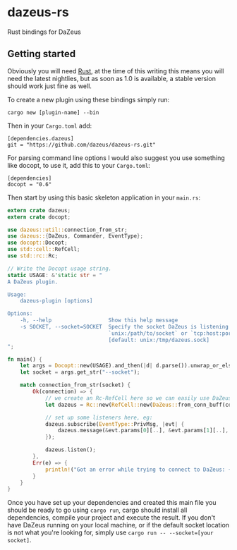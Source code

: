 # dazeus-rs
Rust bindings for DaZeus

## Getting started
Obviously you will need [Rust](http://www.rust-lang.org), at the time of this
writing this means you will need the latest nightlies, but as soon as 1.0 is
available, a stable version should work just fine as well.

To create a new plugin using these bindings simply run:

    cargo new [plugin-name] --bin

Then in your `Cargo.toml` add:

    [dependencies.dazeus]
    git = "https://github.com/dazeus/dazeus-rs.git"

For parsing command line options I would also suggest you use something like
docopt, to use it, add this to your `Cargo.toml`:

    [dependencies]
    docopt = "0.6"

Then start by using this basic skeleton application in your `main.rs`:

```rust
extern crate dazeus;
extern crate docopt;

use dazeus::util::connection_from_str;
use dazeus::{DaZeus, Commander, EventType};
use docopt::Docopt;
use std::cell::RefCell;
use std::rc::Rc;

// Write the Docopt usage string.
static USAGE: &'static str = "
A DaZeus plugin.

Usage:
    dazeus-plugin [options]

Options:
    -h, --help                  Show this help message
    -s SOCKET, --socket=SOCKET  Specify the socket DaZeus is listening to, use
                                `unix:/path/to/socket` or `tcp:host:port`
                                [default: unix:/tmp/dazeus.sock]
";

fn main() {
    let args = Docopt::new(USAGE).and_then(|d| d.parse()).unwrap_or_else(|e| e.exit());
    let socket = args.get_str("--socket");

    match connection_from_str(socket) {
        Ok(connection) => {
            // we create an Rc-RefCell here so we can easily use DaZeus from within callbacks
            let dazeus = Rc::new(RefCell::new(DaZeus::from_conn_buff(connection)));

            // set up some listeners here, eg:
            dazeus.subscribe(EventType::PrivMsg, |evt| {
                dazeus.message(&evt.params[0][..], &evt.params[1][..], "Hello there!");
            });

            dazeus.listen();
        },
        Err(e) => {
            println!("Got an error while trying to connect to DaZeus: {}", e);
        }
    }
}
```

Once you have set up your dependencies and created this main file you should be
ready to go using `cargo run`, cargo should install all dependencies, compile
your project and execute the result. If you don't have DaZeus running on your
local machine, or if the default socket location is not what you're looking for,
simply use `cargo run -- --socket=[your socket]`.
